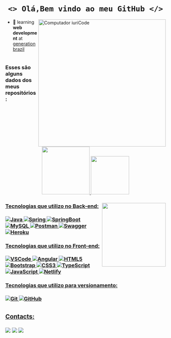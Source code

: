 ### <h1 align="center">`<> Olá,Bem vindo ao meu GitHub </>` </h1>  <img src="https://raw.githubusercontent.com/MicaelliMedeiros/micaellimedeiros/master/image/computer-illustration.png" min-width="400px" max-width="400px" width="400px" align="right" alt="Computador iuriCode">
- 🌱 learning <b>web development</b> at [generation brazil](https://brazil.generation.org/)
#

<h3> Esses são alguns dados dos meus repositórios:</3> </p>
<div align="center">
  <a href="https://github.com/LayannePereira">
  <img height="150em" src="https://github-readme-stats.vercel.app/api?username=LayannePereira&show_icons=true&theme=midnight-purple&include_all_commits=true&count_private=true"/>
  <img height="120em" src="https://github-readme-stats.vercel.app/api/top-langs/?username=LayannePereira&layout=compact&langs_count=7&theme=midnight-purple"/>
</div>
 
  <img align="right" height="200em" 
  src="https://user-images.githubusercontent.com/98171057/154536926-6d65e225-1947-426a-a37d-b06f11c6dc39.png"/>
  
  #### Tecnologias que utilizo no Back-end:
![Java](https://img.shields.io/badge/-Java-white?style=flat&logo=Java&logoColor=007396&)
![Spring](https://img.shields.io/badge/-Spring-white?style=flat&logo=Spring&logoColor=6DB33F&)
![SpringBoot](https://img.shields.io/badge/-Spring%20Boot-white?style=flat&logo=SpringBoot&logoColor=6DB33F&)
![MySQL](https://img.shields.io/badge/-MySQL-white?style=flat&logo=mysql&logoColor=4479A1&)
![Postman](https://img.shields.io/badge/-Postman-white?style=flat&logo=Postman&logoColor=FF6C37&)
![Swagger](https://img.shields.io/badge/-Swagger-white?style=flat&logo=Swagger&logoColor=6DB33F&h)
![Heroku](https://img.shields.io/badge/-Heroku-white?style=flat&logo=Heroku&logoColor=430098&)

#### Tecnologias que utilizo no Front-end:
![VSCode](https://img.shields.io/badge/-VSCode-white?style=flat&logo=visualstudiocode&logoColor=007ACC&)
![Angular](https://img.shields.io/badge/-AngularJS-white?style=flat&logo=Angular&logoColor=DD0031&)
![HTML5](https://img.shields.io/badge/-HTML5-white?style=flat&logo=html5&logoColor=E34F26&)
![Bootstrap](https://img.shields.io/badge/-Bootstrap-white?style=flat&logo=Bootstrap&logoColor=7952B3&)
![CSS3](https://img.shields.io/badge/-CSS3-white?style=flat&logo=css3&logoColor=1572B6&)
![TypeScript](https://img.shields.io/badge/-TypeScript-white?style=flat&logo=typescript&)
![JavaScript](https://img.shields.io/badge/-JavaScript-white?style=flat&logo=javascript&logoColor=DAA520&)
![Netlify](https://img.shields.io/badge/-Netlify-white?style=flat&logo=netlify&logoColor=00C7B7&)

#### Tecnologias que utilizo para versionamento:
![Git](https://img.shields.io/badge/-Git-white?style=flat&logo=Git&logoColor=F05032&)
![GitHub](https://img.shields.io/badge/-GitHub-white?style=flat&logo=GitHub&logoColor=181717&)
##

  
  <h3>Contacts: </p> </3>
      <a href = "mailto:layannepereiraa28@gmail.com"><img src="https://img.shields.io/badge/Gmail-D14836?style=for-the-badge&logo=gmail&logoColor=white" target="_blank"></a>
      <a href="https://www.linkedin.com/in/layane-pereira-84b95a229/" target="_blank"><img src="https://img.shields.io/badge/-LinkedIn-%230077B5?style=for-the-badge&logo=linkedin&logoColor=white" target="_blank"></a>
     <a href="https://api.whatsapp.com/send?phone=5511974100144" target="_blank"><img src="https://img.shields.io/badge/WhatsApp-25D366?style=for-the-badge&logo=whatsapp&logoColor=white" target="_blank"></a> 
     
##
 
 
 
</div>
